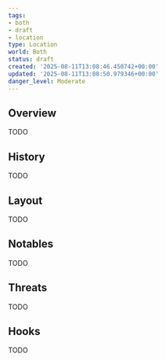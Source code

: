 ```yaml
---
tags:
- both
- draft
- location
type: Location
world: Both
status: draft
created: '2025-08-11T13:08:46.450742+00:00'
updated: '2025-08-11T13:08:50.979346+00:00'
danger_level: Moderate
---
```



## Overview

TODO
## History

TODO
## Layout

TODO
## Notables

TODO
## Threats

TODO
## Hooks

TODO
